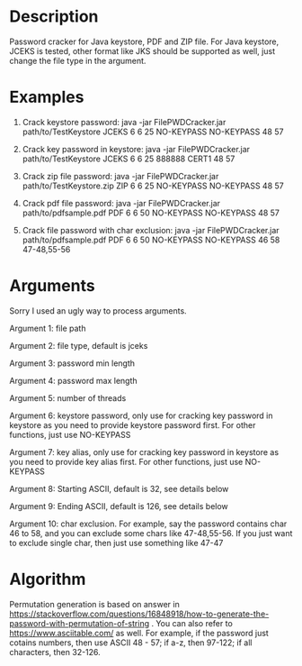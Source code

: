 # Description
Password cracker for Java keystore, PDF and ZIP file.
For Java keystore, JCEKS is tested, other format like JKS should be supported as well, just change the file type in the argument.

# Examples

1. Crack keystore password:
java -jar FilePWDCracker.jar path/to/TestKeystore JCEKS 6 6 25 NO-KEYPASS NO-KEYPASS 48 57

2. Crack key password in keystore:
java -jar FilePWDCracker.jar path/to/TestKeystore JCEKS 6 6 25 888888 CERT1 48 57

3. Crack zip file password:
java -jar FilePWDCracker.jar path/to/TestKeystore.zip ZIP 6 6 25 NO-KEYPASS NO-KEYPASS 48 57

4. Crack pdf file password:
java -jar FilePWDCracker.jar path/to/pdfsample.pdf PDF 6 6 50 NO-KEYPASS NO-KEYPASS 48 57

5. Crack file password with char exclusion:
java -jar FilePWDCracker.jar path/to/pdfsample.pdf PDF 6 6 50 NO-KEYPASS NO-KEYPASS 46 58 47-48,55-56

# Arguments

Sorry I used an ugly way to process arguments.

Argument 1: file path

Argument 2: file type, default is jceks

Argument 3: password min length

Argument 4: password max length

Argument 5: number of threads

Argument 6: keystore password, only use for cracking key password in keystore as you need to provide keystore password first. For other functions, just use NO-KEYPASS

Argument 7: key alias, only use for cracking key password in keystore as you need to provide key alias first. For other functions, just use NO-KEYPASS

Argument 8: Starting ASCII, default is 32, see details below

Argument 9: Ending ASCII, default is 126, see details below

Argument 10: char exclusion. For example, say the password contains char 46 to 58, and you can exclude some chars like 47-48,55-56. If you just want to exclude single char, then just use something like 47-47

# Algorithm
Permutation generation is based on answer in https://stackoverflow.com/questions/16848918/how-to-generate-the-password-with-permutation-of-string .
You can also refer to https://www.asciitable.com/ as well.
For example, if the password just cotains numbers, then use ASCII 48 - 57; if a-z, then 97-122; if all characters, then 32-126.

